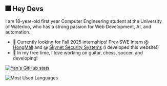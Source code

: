 ## 🎆 Hey Devs 

I am 18-year-old first year Computer Engineering student at the University of Waterloo, who has a strong passion for Web Development, AI, and automation. 
  * 💼 Currently looking for Fall 2025 internships! Prev SWE Intern @ [HongMall](https://www.hongmall.com/index.php/en/home-english-2/) and @ [Skynet Security Systems](https://www.skynetsystems.ca) (i developed this website!) 
  * 🌱 In my free time, I love working on guitar, chess, soccer, and developing! 

[![Yan's GitHub stats](https://github-readme-stats.vercel.app/api?username=yanxue06&hide=issues&theme=tokyonight)](https://github.com/anuraghazra/github-readme-stats)

![Most Used Languages](https://github-readme-stats.vercel.app/api/top-langs/?username=yanxue06&hide=c,jupyter%20notebook&layout=compact&theme=dark)

